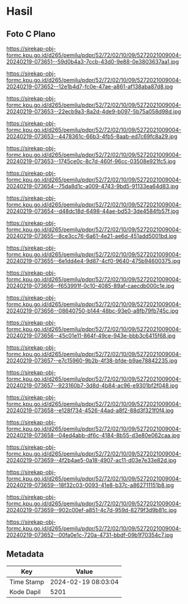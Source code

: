 # Hasil

## Foto C Plano

https://sirekap-obj-formc.kpu.go.id/d265/pemilu/pdpr/52/72/02/10/09/5272021009004-20240219-073651--59d0b4a3-7ccb-43d0-9e88-0e3803637aa1.jpg

https://sirekap-obj-formc.kpu.go.id/d265/pemilu/pdpr/52/72/02/10/09/5272021009004-20240219-073652--12e1b4d7-fc0e-47ae-a861-af138aba87d8.jpg

https://sirekap-obj-formc.kpu.go.id/d265/pemilu/pdpr/52/72/02/10/09/5272021009004-20240219-073653--22ecb9a3-8a2d-4de9-b097-5b75a058d98d.jpg

https://sirekap-obj-formc.kpu.go.id/d265/pemilu/pdpr/52/72/02/10/09/5272021009004-20240219-073653--4478361c-66b3-4fb5-8aab-ed7c69fc8a29.jpg

https://sirekap-obj-formc.kpu.go.id/d265/pemilu/pdpr/52/72/02/10/09/5272021009004-20240219-073653--1745ce0c-8c7d-460f-96cc-03508e921fc5.jpg

https://sirekap-obj-formc.kpu.go.id/d265/pemilu/pdpr/52/72/02/10/09/5272021009004-20240219-073654--75da8d1c-a009-4743-9bd5-91133ea64d83.jpg

https://sirekap-obj-formc.kpu.go.id/d265/pemilu/pdpr/52/72/02/10/09/5272021009004-20240219-073654--d48dc18d-6498-44ae-bd53-3de4584fb57f.jpg

https://sirekap-obj-formc.kpu.go.id/d265/pemilu/pdpr/52/72/02/10/09/5272021009004-20240219-073655--8ce3cc76-6a61-4e21-ae6d-451add5001bd.jpg

https://sirekap-obj-formc.kpu.go.id/d265/pemilu/pdpr/52/72/02/10/09/5272021009004-20240219-073655--6e1dd4e4-9d87-4cf0-9640-475b94600375.jpg

https://sirekap-obj-formc.kpu.go.id/d265/pemilu/pdpr/52/72/02/10/09/5272021009004-20240219-073656--f653991f-0c10-4085-89af-caecdb000c1e.jpg

https://sirekap-obj-formc.kpu.go.id/d265/pemilu/pdpr/52/72/02/10/09/5272021009004-20240219-073656--08640750-b144-48bc-93e0-a8fb79fb745c.jpg

https://sirekap-obj-formc.kpu.go.id/d265/pemilu/pdpr/52/72/02/10/09/5272021009004-20240219-073656--45c01e11-864f-49ce-943e-bbb3c6415f68.jpg

https://sirekap-obj-formc.kpu.go.id/d265/pemilu/pdpr/52/72/02/10/09/5272021009004-20240219-073657--e7c15960-9b2b-4f38-bfde-b9ae78842235.jpg

https://sirekap-obj-formc.kpu.go.id/d265/pemilu/pdpr/52/72/02/10/09/5272021009004-20240219-073657--923160b7-3d8d-4b84-ac96-e9301bf2f048.jpg

https://sirekap-obj-formc.kpu.go.id/d265/pemilu/pdpr/52/72/02/10/09/5272021009004-20240219-073658--e128f734-4526-44ad-a8f2-88d3f321f0f4.jpg

https://sirekap-obj-formc.kpu.go.id/d265/pemilu/pdpr/52/72/02/10/09/5272021009004-20240219-073658--04ed4abb-df6c-4184-8b55-d3e80e062caa.jpg

https://sirekap-obj-formc.kpu.go.id/d265/pemilu/pdpr/52/72/02/10/09/5272021009004-20240219-073659--4f2b4ae5-0a18-4907-ac11-d03e7e33e82d.jpg

https://sirekap-obj-formc.kpu.go.id/d265/pemilu/pdpr/52/72/02/10/09/5272021009004-20240219-073659--18f32c03-0093-41e8-b37c-a862711151b8.jpg

https://sirekap-obj-formc.kpu.go.id/d265/pemilu/pdpr/52/72/02/10/09/5272021009004-20240219-073659--902c00ef-a851-4c7d-959d-8279f3d9b81c.jpg

https://sirekap-obj-formc.kpu.go.id/d265/pemilu/pdpr/52/72/02/10/09/5272021009004-20240219-073652--00fa0e1c-720a-4731-bbdf-09b1f70354c7.jpg


## Metadata

| Key        | Value               |
| ---------- | ------------------- |
| Time Stamp | 2024-02-19 08:03:04 |
| Kode Dapil | 5201                |



